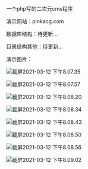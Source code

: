 一个php写的二次元cms程序 

演示网站：pinkacg.com 

数据库结构：待更新... 

目录结构其他：待更新...

演示图片：

![截屏2021-03-12 下午8.07.35](https://fontawesome-pink.oss-cn-beijing.aliyuncs.com/%E6%88%AA%E5%B1%8F2021-03-12%20%E4%B8%8B%E5%8D%888.07.35.png)

![截屏2021-03-12 下午8.07.57](https://fontawesome-pink.oss-cn-beijing.aliyuncs.com/%E6%88%AA%E5%B1%8F2021-03-12%20%E4%B8%8B%E5%8D%888.07.57.png)

![截屏2021-03-12 下午8.08.20](https://fontawesome-pink.oss-cn-beijing.aliyuncs.com/%E6%88%AA%E5%B1%8F2021-03-12%20%E4%B8%8B%E5%8D%888.08.20.png)

![截屏2021-03-12 下午8.08.34](https://fontawesome-pink.oss-cn-beijing.aliyuncs.com/%E6%88%AA%E5%B1%8F2021-03-12%20%E4%B8%8B%E5%8D%888.08.34.png)

![截屏2021-03-12 下午8.08.43](https://fontawesome-pink.oss-cn-beijing.aliyuncs.com/%E6%88%AA%E5%B1%8F2021-03-12%20%E4%B8%8B%E5%8D%888.08.43.png)

![截屏2021-03-12 下午8.08.50](https://fontawesome-pink.oss-cn-beijing.aliyuncs.com/%E6%88%AA%E5%B1%8F2021-03-12%20%E4%B8%8B%E5%8D%888.08.50.png)

![截屏2021-03-12 下午8.08.56](https://fontawesome-pink.oss-cn-beijing.aliyuncs.com/%E6%88%AA%E5%B1%8F2021-03-12%20%E4%B8%8B%E5%8D%888.08.56.png)

![截屏2021-03-12 下午8.09.02](https://fontawesome-pink.oss-cn-beijing.aliyuncs.com/%E6%88%AA%E5%B1%8F2021-03-12%20%E4%B8%8B%E5%8D%888.09.02.png)

